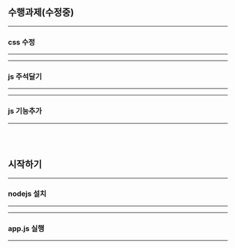 수행과제(수정중)
---

---
### css 수정
---
---
### js 주석달기
---
---
### js 기능추가
---


<br><br>

시작하기
---
---
### nodejs 설치
---

---
### app.js 실행
---


